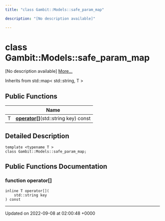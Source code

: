 ```yaml
---
title: "class Gambit::Models::safe_param_map"

description: "[No description available]"

---
```


# class Gambit::Models::safe_param_map



[No description available] [More...](#detailed-description)

Inherits from std::map< std::string, T >

## Public Functions

|                | Name           |
| -------------- | -------------- |
| T | **[operator[]](/documentation/code/classes/classgambit_1_1models_1_1safe__param__map/#function-gambitmodelssafe-param-map-operator)**(std::string key) const |

## Detailed Description

```
template <typename T >
class Gambit::Models::safe_param_map;
```

## Public Functions Documentation

### function operator[]

```
inline T operator[](
    std::string key
) const
```


-------------------------------

Updated on 2022-09-08 at 02:00:48 +0000